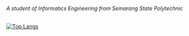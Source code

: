 ###### A student of Informatics Engineering from Semarang State Polytechnic
[![Top Langs](https://github-readme-stats.vercel.app/api/top-langs/?username=dafariski77&layout=compact)](https://github.com/anuraghazra/github-readme-stats)